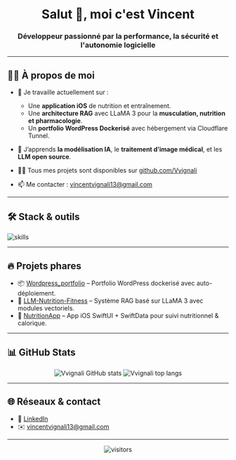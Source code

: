 <!-- README.md pour le profil GitHub de Vvignali -->

<h1 align="center">Salut 👋, moi c'est Vincent</h1>
<h3 align="center">Développeur passionné par la performance, la sécurité et l'autonomie logicielle</h3>

---

## 🧑‍💻 À propos de moi

- 🔭 Je travaille actuellement sur :
  - Une **application iOS** de nutrition et entraînement.
  - Une **architecture RAG** avec LLaMA 3 pour la **musculation, nutrition et pharmacologie**.
  - Un **portfolio WordPress Dockerisé** avec hébergement via Cloudflare Tunnel.

- 🌱 J’apprends **la modélisation IA**, le **traitement d’image médical**, et les **LLM open source**.

- 👨‍💻 Tous mes projets sont disponibles sur [github.com/Vvignali](https://github.com/Vvignali)

- 📫 Me contacter : vincentvignali13@gmail.com

---

## 🛠️ Stack & outils

<p align="left">
  <img src="https://skillicons.dev/icons?i=php,swift,docker,python,git,mysql,postgres&theme=light" alt="skills" />
</p>

---

## 🔥 Projets phares

- 📦 [Wordpress_portfolio](https://github.com/Vvignali/Wordpress_portfolio) – Portfolio WordPress dockerisé avec auto-déploiement.
- 🧠 [LLM-Nutrition-Fitness](https://github.com/Vvignali/LLM-Nutrition-Fitness) – Système RAG basé sur LLaMA 3 avec modules vectoriels.
- 📱 [NutritionApp](https://github.com/Vvignali/NutritionApp) – App iOS SwiftUI + SwiftData pour suivi nutritionnel & calorique.

---

## 📊 GitHub Stats

<p align="center">
  <img src="https://github-readme-stats.vercel.app/api?username=Vvignali&show_icons=true&theme=radical" alt="Vvignali GitHub stats" />
  <img src="https://github-readme-stats.vercel.app/api/top-langs/?username=Vvignali&layout=compact&theme=radical" alt="Vvignali top langs" />
</p>

---

## 🌐 Réseaux & contact

- 🔗 [LinkedIn](https://linkedin.com/in/ton-profil)
- ✉️ vincentvignali13@gmail.com

---

<p align="center">
  <img src="https://komarev.com/ghpvc/?username=Vvignali&label=Visiteurs&color=0e75b6&style=flat" alt="visitors" />
</p>
